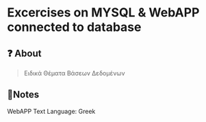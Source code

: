 # Excercises on MYSQL & WebAPP connected to database 

## ❓ About
>Ειδικά Θέματα Βάσεων Δεδομένων

## 📝Notes
WebAPP Text Language: Greek
